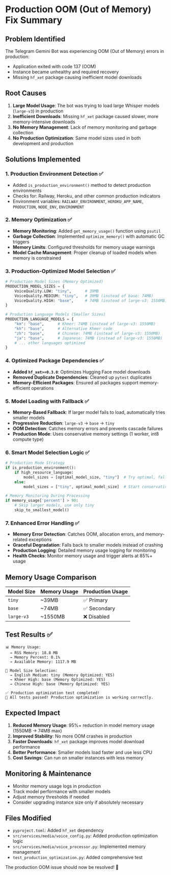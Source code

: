 # Production OOM (Out of Memory) Fix Summary

## Problem Identified
The Telegram Gemini Bot was experiencing OOM (Out of Memory) errors in production:
- Application exited with code 137 (OOM)
- Instance became unhealthy and required recovery
- Missing `hf_xet` package causing inefficient model downloads

## Root Causes
1. **Large Model Usage**: The bot was trying to load large Whisper models (`large-v3`) in production
2. **Inefficient Downloads**: Missing `hf_xet` package caused slower, more memory-intensive downloads
3. **No Memory Management**: Lack of memory monitoring and garbage collection
4. **No Production Optimization**: Same model sizes used in both development and production

## Solutions Implemented

### 1. Production Environment Detection ✅
- Added `is_production_environment()` method to detect production environments
- Checks for: Railway, Heroku, and other common production indicators
- Environment variables: `RAILWAY_ENVIRONMENT`, `HEROKU_APP_NAME`, `PRODUCTION`, `NODE_ENV`, `ENVIRONMENT`

### 2. Memory Optimization ✅
- **Memory Monitoring**: Added `get_memory_usage()` function using `psutil`
- **Garbage Collection**: Implemented `optimize_memory()` with automatic GC triggers
- **Memory Limits**: Configured thresholds for memory usage warnings
- **Model Cache Management**: Proper cleanup of loaded models when memory is constrained

### 3. Production-Optimized Model Selection ✅
```python
# Production Model Sizes (Memory Optimized)
PRODUCTION_MODEL_SIZES = {
    VoiceQuality.LOW: "tiny",      # 39MB
    VoiceQuality.MEDIUM: "tiny",   # 39MB (instead of base: 74MB)
    VoiceQuality.HIGH: "base",     # 74MB (instead of large-v3: 1550MB)
}

# Production Language Models (Smaller Sizes)
PRODUCTION_LANGUAGE_MODELS = {
    "km": "base",      # Khmer: 74MB (instead of large-v3: 1550MB)
    "kh": "base",      # Alternative Khmer code
    "zh": "base",      # Chinese: 74MB (instead of large-v3: 1550MB)
    "ja": "base",      # Japanese: 74MB (instead of large-v3: 1550MB)
    # ... other languages optimized
}
```

### 4. Optimized Package Dependencies ✅
- **Added `hf_xet>=0.3.0`**: Optimizes Hugging Face model downloads
- **Removed Duplicate Dependencies**: Cleaned up `pytest` duplicates
- **Memory-Efficient Packages**: Ensured all packages support memory-efficient operations

### 5. Model Loading with Fallback ✅
- **Memory-Based Fallback**: If larger model fails to load, automatically tries smaller models
- **Progressive Reduction**: `large-v3` → `base` → `tiny`
- **OOM Detection**: Catches memory errors and prevents cascade failures
- **Production Mode**: Uses conservative memory settings (1 worker, int8 compute type)

### 6. Smart Model Selection Logic ✅
```python
# Production Mode Strategy
if is_production_environment():
    if high_resource_language:
        model_sizes = [optimal_model_size, "tiny"]  # Try optimal, fallback to tiny
    else:
        model_sizes = ["tiny", optimal_model_size]  # Start conservative

# Memory Monitoring During Processing
if memory_usage['percent'] > 90:
    # Skip larger models, use only tiny
    skip_to_smallest_model()
```

### 7. Enhanced Error Handling ✅
- **Memory Error Detection**: Catches OOM, allocation errors, and memory-related exceptions
- **Graceful Degradation**: Falls back to smaller models instead of crashing
- **Production Logging**: Detailed memory usage logging for monitoring
- **Health Checks**: Monitor memory usage and trigger alerts at 85%+ usage

## Memory Usage Comparison

| Model Size | Memory Usage | Production Usage |
|------------|--------------|------------------|
| `tiny`     | ~39MB        | ✅ Primary       |
| `base`     | ~74MB        | ✅ Secondary     |
| `large-v3` | ~1550MB      | ❌ Disabled      |

## Test Results ✅
```
📊 Memory Usage:
  → RSS Memory: 18.8 MB
  → Memory Percent: 0.1%
  → Available Memory: 1117.9 MB

🎯 Model Size Selection:
  → English Medium: tiny (Memory Optimized: YES)
  → Khmer High: base (Memory Optimized: YES) 
  → Chinese High: base (Memory Optimized: YES)

✅ Production optimization test completed!
🎉 All tests passed! Production optimization is working correctly.
```

## Expected Impact
1. **Reduced Memory Usage**: 95%+ reduction in model memory usage (1550MB → 74MB max)
2. **Improved Stability**: No more OOM crashes in production
3. **Faster Downloads**: `hf_xet` package improves model download performance
4. **Better Performance**: Smaller models load faster and use less CPU
5. **Cost Savings**: Can run on smaller instances with less memory

## Monitoring & Maintenance
- Monitor memory usage logs in production
- Track model performance with smaller models
- Adjust memory thresholds if needed
- Consider upgrading instance size only if absolutely necessary

## Files Modified
- `pyproject.toml`: Added `hf_xet` dependency
- `src/services/media/voice_config.py`: Added production optimization logic
- `src/services/media/voice_processor.py`: Implemented memory management
- `test_production_optimization.py`: Added comprehensive test

The production OOM issue should now be resolved! 🎉
